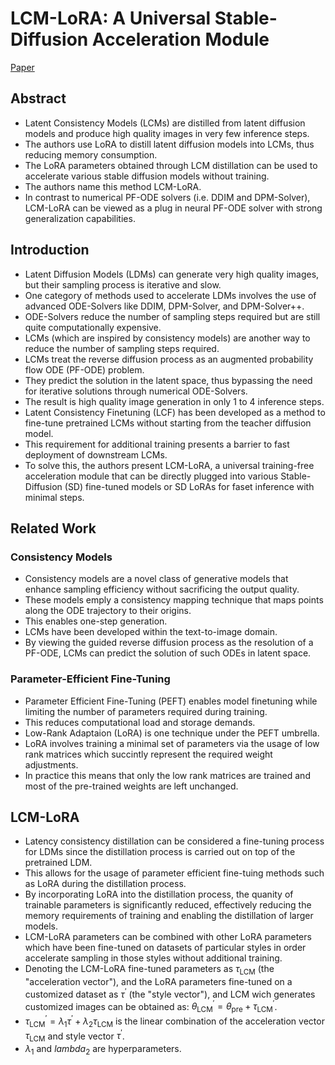 # LCM-LoRA: A Universal Stable-Diffusion Acceleration Module
[Paper](https://arxiv.org/abs/2311.05556)

## Abstract
- Latent Consistency Models (LCMs) are distilled from latent diffusion models and produce high quality
images in very few inference steps.
- The authors use LoRA to distill latent diffusion models into LCMs, thus reducing memory consumption.
- The LoRA parameters obtained through LCM distillation can be used to accelerate various stable 
diffusion models without training.
- The authors name this method LCM-LoRA.
- In contrast to numerical PF-ODE solvers (i.e. DDIM and DPM-Solver), LCM-LoRA can be viewed as a plug in
neural PF-ODE solver with strong generalization capabilities.

## Introduction
- Latent Diffusion Models (LDMs) can generate very high quality images, but their sampling process is
iterative and slow.
- One category of methods used to accelerate LDMs involves the use of advanced ODE-Solvers like DDIM, 
DPM-Solver, and DPM-Solver++.
- ODE-Solvers reduce the number of sampling steps required but are still quite computationally expensive.
- LCMs (which are inspired by consistency models) are another way to reduce the number of sampling steps
required.
- LCMs treat the reverse diffusion process as an augmented probability flow ODE (PF-ODE) problem.
- They predict the solution in the latent space, thus bypassing the need for iterative solutions through
numerical ODE-Solvers.
- The result is high quality image generation in only 1 to 4 inference steps.
- Latent Consistency Finetuning (LCF) has been developed as a method to fine-tune pretrained LCMs without
starting from the teacher diffusion model.
- This requirement for additional training presents a barrier to fast deployment of downstream LCMs.
- To solve this, the authors present LCM-LoRA, a universal training-free acceleration module that can be
directly plugged into various Stable-Diffusion (SD) fine-tuned models or SD LoRAs for faset inference with
minimal steps.

## Related Work
### Consistency Models
- Consistency models are a novel class of generative models that enhance sampling efficiency without
sacrificing the output quality.
- These models emply a consistency mapping technique that maps points along the ODE trajectory to their
origins.
- This enables one-step generation.
- LCMs have been developed within the text-to-image domain.
- By viewing the guided reverse diffusion process as the resolution of a PF-ODE, LCMs can predict the
solution of such ODEs in latent space.

### Parameter-Efficient Fine-Tuning
- Parameter Efficient Fine-Tuning (PEFT) enables model finetuning while limiting the number of parameters
required during training.
- This reduces computational load and storage demands.
- Low-Rank Adaptaion (LoRA) is one technique under the PEFT umbrella.
- LoRA involves training a minimal set of parameters via the usage of low rank matrices which succintly
represent the required weight adjustments.
- In practice this means that only the low rank matrices are trained and most of the pre-trained weights
are left unchanged.

## LCM-LoRA
- Latency consistency distillation can be considered a fine-tuning process for LDMs since the distillation
process is carried out on top of the pretrained LDM.
- This allows for the usage of parameter efficient fine-tuing methods such as LoRA during the distillation
process.
- By incorporating LoRA into the distillation process, the quanity of trainable parameters is significantly
reduced, effectively reducing the memory requirements of training and enabling the distillation of larger
models.
- LCM-LoRA parameters can be combined with other LoRA parameters which have been fine-tuned on datasets of 
particular styles in order accelerate sampling in those styles without additional training.
- Denoting the LCM-LoRA fine-tuned parameters as $\tau_{\text{LCM}}$ (the "acceleration vector"), and 
the LoRA parameters fine-tuned on a customized dataset as $\tau^{\prime}$ (the "style vector"), and LCM 
wich generates customized images can be obtained as:
$`\theta^{\prime}_{\text{LCM}} = \theta_{\text{pre}} + \tau^{\prime}_{\text{LCM}}`$.
- $`\tau^{\prime}_{\text{LCM}} = \lambda_1\tau^{\prime} + \lambda_2\tau_{\text{LCM}}`$ is the linear
combination of the acceleration vector $`\tau_{\text{LCM}}`$ and style vector $`\tau^{\prime}`$.
- $`\lambda_1`$ and $`lambda_2`$ are hyperparameters.
